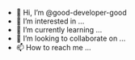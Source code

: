 - 👋 Hi, I’m @good-developer-good
- 👀 I’m interested in ...
- 🌱 I’m currently learning ...
- 💞️ I’m looking to collaborate on ...
- 📫 How to reach me ...

<!---
good-developer-good/good-developer-good is a ✨ special ✨ repository because its `README.md` (this file) appears on your GitHub profile.
You can click the Preview link to take a look at your changes.
--->
